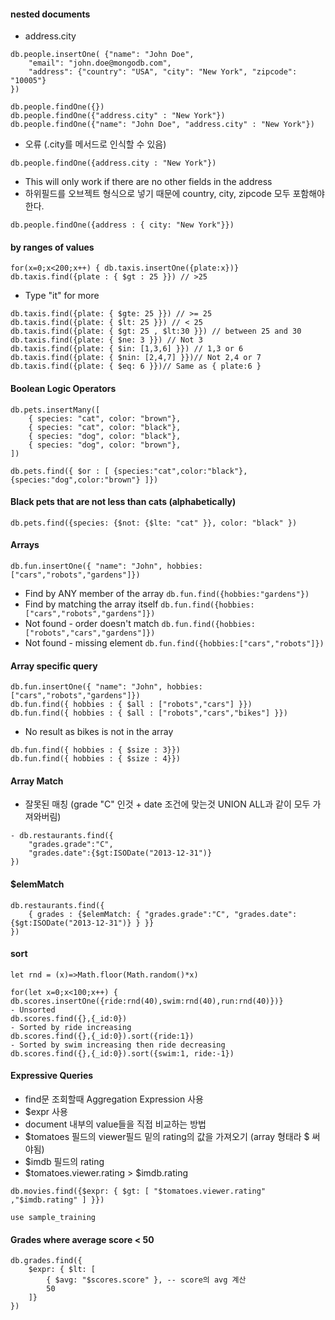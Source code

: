 ####  nested documents
- address.city
```
db.people.insertOne( {"name": "John Doe",
    "email": "john.doe@mongodb.com",
    "address": {"country": "USA", "city": "New York", "zipcode": "10005"}
})

db.people.findOne({})
db.people.findOne({"address.city" : "New York"})
db.people.findOne({"name": "John Doe", "address.city" : "New York"})
```

- 오류 (.city를 메서드로 인식할 수 있음)
```
db.people.findOne({address.city : "New York"})
```
- This will only work if there are no other fields in the address
- 하위필드를 오브젝트 형식으로 넣기 때문에 country, city, zipcode 모두 포함해야한다.
```
db.people.findOne({address : { city: "New York"}})
```

####  by ranges of values
```
for(x=0;x<200;x++) { db.taxis.insertOne({plate:x})}
db.taxis.find({plate : { $gt : 25 }}) // >25
```
- Type "it" for more
```
db.taxis.find({plate: { $gte: 25 }}) // >= 25
db.taxis.find({plate: { $lt: 25 }}) // < 25
db.taxis.find({plate: { $gt: 25 , $lt:30 }}) // between 25 and 30
db.taxis.find({plate: { $ne: 3 }}) // Not 3
db.taxis.find({plate: { $in: [1,3,6] }}) // 1,3 or 6
db.taxis.find({plate: { $nin: [2,4,7] }})// Not 2,4 or 7
db.taxis.find({plate: { $eq: 6 }})// Same as { plate:6 }
```

####  Boolean Logic Operators
```
db.pets.insertMany([
    { species: "cat", color: "brown"},
    { species: "cat", color: "black"},
    { species: "dog", color: "black"},
    { species: "dog", color: "brown"},
])

db.pets.find({ $or : [ {species:"cat",color:"black"}, {species:"dog",color:"brown"} ]})
```

####  Black pets that are not less than cats (alphabetically)
```
db.pets.find({species: {$not: {$lte: "cat" }}, color: "black" })
```

####  Arrays
```
db.fun.insertOne({ "name": "John", hobbies: ["cars","robots","gardens"]})
```

- Find by ANY member of the array
```db.fun.find({hobbies:"gardens"})```
- Find by matching the array itself
```db.fun.find({hobbies:["cars","robots","gardens"]})```
- Not found - order doesn't match
```db.fun.find({hobbies:["robots","cars","gardens"]})```
- Not found - missing element
```db.fun.find({hobbies:["cars","robots"]})```

####  Array specific query
```
db.fun.insertOne({ "name": "John", hobbies: ["cars","robots","gardens"]})
db.fun.find({ hobbies : { $all : ["robots","cars"] }})
db.fun.find({ hobbies : { $all : ["robots","cars","bikes"] }})
```
- No result as bikes is not in the array
```
db.fun.find({ hobbies : { $size : 3}})
db.fun.find({ hobbies : { $size : 4}})
```

####  Array Match
- 잘못된 매칭 (grade "C" 인것 + date 조건에 맞는것 UNION ALL과 같이 모두 가져와버림)
```
- db.restaurants.find({
    "grades.grade":"C",
    "grades.date":{$gt:ISODate("2013-12-31")}
})
```

####  $elemMatch
```
db.restaurants.find({
    { grades : {$elemMatch: { "grades.grade":"C", "grades.date":{$gt:ISODate("2013-12-31")} } }}
})
```

####  sort
```
let rnd = (x)=>Math.floor(Math.random()*x)

for(let x=0;x<100;x++) { db.scores.insertOne({ride:rnd(40),swim:rnd(40),run:rnd(40)})}
- Unsorted
db.scores.find({},{_id:0})
- Sorted by ride increasing
db.scores.find({},{_id:0}).sort({ride:1})
- Sorted by swim increasing then ride decreasing
db.scores.find({},{_id:0}).sort({swim:1, ride:-1})
```

####  Expressive Queries
- find문 조회할때 Aggregation Expression 사용
- $expr 사용
- document 내부의 value들을 직접 비교하는 방법
- $tomatoes 필드의 viewer필드 밑의 rating의 값을 가져오기 (array 형태라 $ 써야됨)
- $imdb 필드의 rating
- $tomatoes.viewer.rating > $imdb.rating
```
db.movies.find({$expr: { $gt: [ "$tomatoes.viewer.rating" ,"$imdb.rating" ] }})

use sample_training
```

####  Grades where average score < 50
```
db.grades.find({
    $expr: { $lt: [
        { $avg: "$scores.score" }, -- score의 avg 계산
        50
    ]}
})
```


